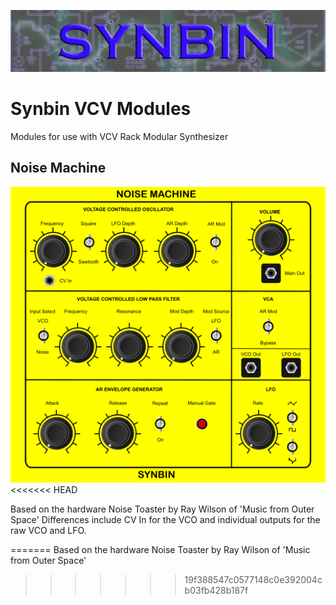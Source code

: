 ![SYNBIN](./images/synbin.png)
# Synbin VCV Modules
Modules for use with VCV Rack Modular Synthesizer

## Noise Machine
![NOISE MACHINE](./images/noiseMachine.png)
<<<<<<< HEAD

Based on the hardware Noise Toaster by Ray Wilson of 'Music from Outer Space'
Differences include CV In for the VCO and individual outputs for the raw VCO and LFO.

=======
Based on the hardware Noise Toaster by Ray Wilson of 'Music from Outer Space'
>>>>>>> 19f388547c0577148c0e392004cb03fb428b187f
